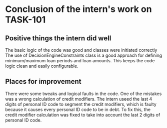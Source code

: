 # Conclusion of the intern's work on TASK-101

## Positive things the intern did well
The basic logic of the code was good and classes were initiated correctly
The use of DecisionEngineConstraints class is a good approach for defining minimum/maximum loan periods and loan amounts. This keeps the code logic clean and easily configurable.

## Places for improvement
There were some tweaks and logical faults in the code.
One of the mistakes was a wrong calculation of credit modifiers. The intern useed the last 4 digits of personal ID code to segment the credit modifiers, which is faulty because it causes every personal ID code to be in debt.
To fix this, the credit modifier calculation was fixed to take into account the last 2 digits of personal ID code.
